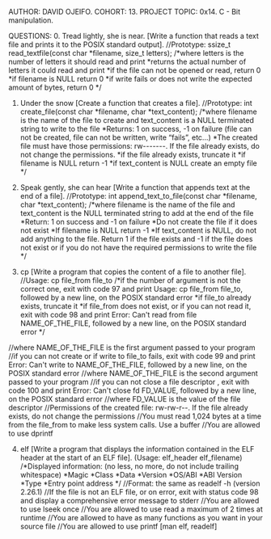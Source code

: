 AUTHOR: DAVID OJEIFO. 
COHORT: 13.
PROJECT TOPIC: 0x14. C - Bit manipulation.

QUESTIONS:
0. Tread lightly, she is near.
[Write a function that reads a text file and prints it to the POSIX standard output].
//Prototype: ssize_t read_textfile(const char *filename, size_t letters);
/*where letters is the number of letters it should read and print
*returns the actual number of letters it could read and print
*if the file can not be opened or read, return 0
*if filename is NULL return 0
*if write fails or does not write the expected amount of bytes, return 0
*/

1. Under the snow
[Create a function that creates a file].
//Prototype: int create_file(const char *filename, char *text_content);
/*where filename is the name of the file to create and text_content is a NULL terminated string to write to the file
*Returns: 1 on success, -1 on failure (file can not be created, file can not be written, write “fails”, etc…)
*The created file must have those permissions: rw-------. If the file already exists, do not change the permissions.
*if the file already exists, truncate it
*if filename is NULL return -1
*if text_content is NULL create an empty file
*/

2. Speak gently, she can hear
[Write a function that appends text at the end of a file].
//Prototype: int append_text_to_file(const char *filename, char *text_content);
/*where filename is the name of the file and text_content is the NULL terminated string to add at the end of the file
*Return: 1 on success and -1 on failure
*Do not create the file if it does not exist
*If filename is NULL return -1
*If text_content is NULL, do not add anything to the file. Return 1 if the file exists and -1 if the file does not exist or if you do not have the required permissions to write the file
*/

3. cp
[Write a program that copies the content of a file to another file].
//Usage: cp file_from file_to
/*if the number of argument is not the correct one, exit with code 97 and print Usage: cp file_from file_to, followed by a new line, on the POSIX standard error
*if file_to already exists, truncate it
*if file_from does not exist, or if you can not read it, exit with code 98 and print Error: Can't read from file NAME_OF_THE_FILE, followed by a new line, on the POSIX standard error
*/

//where NAME_OF_THE_FILE is the first argument passed to your program
//if you can not create or if write to file_to fails, exit with code 99 and print Error: Can't write to NAME_OF_THE_FILE, followed by a new line, on the POSIX standard error
//where NAME_OF_THE_FILE is the second argument passed to your program
//if you can not close a file descriptor , exit with code 100 and print Error: Can't close fd FD_VALUE, followed by a new line, on the POSIX standard error
//where FD_VALUE is the value of the file descriptor
//Permissions of the created file: rw-rw-r--. If the file already exists, do not change the permissions
//You must read 1,024 bytes at a time from the file_from to make less system calls. Use a buffer
//You are allowed to use dprintf

4. elf
[Write a program that displays the information contained in the ELF header at the start of an ELF file].
(Usage: elf_header elf_filename)
/*Displayed information: (no less, no more, do not include trailing whitespace)
*Magic
*Class
*Data
*Version
*OS/ABI
*ABI Version
*Type
*Entry point address
*/
//Format: the same as readelf -h (version 2.26.1)
//If the file is not an ELF file, or on error, exit with status code 98 and display a comprehensive error message to stderr
//You are allowed to use lseek once
//You are allowed to use read a maximum of 2 times at runtime
//You are allowed to have as many functions as you want in your source file
//You are allowed to use printf
[man elf, readelf]
